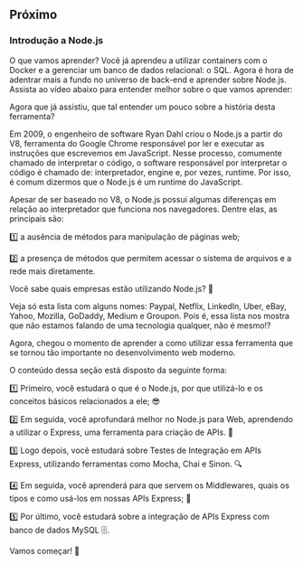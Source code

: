 ## Próximo
### Introdução a Node.js
O que vamos aprender?
Você já aprendeu a utilizar containers com o Docker e a gerenciar um banco de dados relacional: o SQL. Agora é hora de adentrar mais a fundo no universo de back-end e aprender sobre Node.js. Assista ao vídeo abaixo para entender melhor sobre o que vamos aprender:


Agora que já assistiu, que tal entender um pouco sobre a história desta ferramenta?

Em 2009, o engenheiro de software Ryan Dahl criou o Node.js a partir do V8, ferramenta do Google Chrome responsável por ler e executar as instruções que escrevemos em JavaScript. Nesse processo, comumente chamado de interpretar o código, o software responsável por interpretar o código é chamado de: interpretador, engine e, por vezes, runtime. Por isso, é comum dizermos que o Node.js é um runtime do JavaScript.

Apesar de ser baseado no V8, o Node.js possui algumas diferenças em relação ao interpretador que funciona nos navegadores. Dentre elas, as principais são:

1️⃣ a ausência de métodos para manipulação de páginas web;

2️⃣ a presença de métodos que permitem acessar o sistema de arquivos e a rede mais diretamente.

Você sabe quais empresas estão utilizando Node.js? 🤔

Veja só esta lista com alguns nomes: Paypal, Netflix, LinkedIn, Uber, eBay, Yahoo, Mozilla, GoDaddy, Medium e Groupon. Pois é, essa lista nos mostra que não estamos falando de uma tecnologia qualquer, não é mesmo!?

Agora, chegou o momento de aprender a como utilizar essa ferramenta que se tornou tão importante no desenvolvimento web moderno.

O conteúdo dessa seção está disposto da seguinte forma:

1️⃣ Primeiro, você estudará o que é o Node.js, por que utilizá-lo e os conceitos básicos relacionados a ele; 😎

2️⃣ Em seguida, você aprofundará melhor no Node.js para Web, aprendendo a utilizar o Express, uma ferramenta para criação de APIs. 🔧

3️⃣ Logo depois, você estudará sobre Testes de Integração em APIs Express, utilizando ferramentas como Mocha, Chai e Sinon. 🔍

4️⃣ Em seguida, você aprenderá para que servem os Middlewares, quais os tipos e como usá-los em nossas APIs Express; 👀

5️⃣ Por último, você estudará sobre a integração de APIs Express com banco de dados MySQL 🗄️.

Vamos começar! 🚀